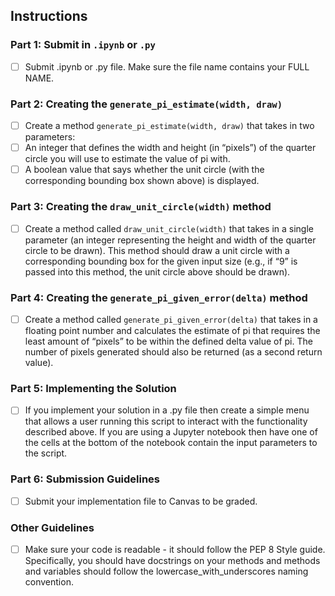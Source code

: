 ## Instructions

### Part 1: Submit in ```.ipynb``` or ```.py```
- [ ] Submit .ipynb or .py file. Make sure the file name contains your FULL NAME.

### Part 2: Creating the ```generate_pi_estimate(width, draw)```
- [ ] Create a method ```generate_pi_estimate(width, draw)``` that takes in two parameters:
- [ ] An integer that defines the width and height (in “pixels”) of the quarter circle you will use to estimate the value of pi with.
- [ ] A boolean value that says whether the unit circle (with the corresponding bounding box shown above) is displayed.

### Part 3: Creating the ```draw_unit_circle(width)``` method
- [ ]  Create a method called ```draw_unit_circle(width)``` that takes in a single parameter (an integer representing the height and width of the 
 quarter circle to be drawn). This method should draw a unit circle with a corresponding bounding box for the given input size (e.g., if “9” 
 is passed into this method, the unit circle above should be drawn).

### Part 4: Creating the ```generate_pi_given_error(delta)``` method
 - [ ] Create a method called ```generate_pi_given_error(delta)``` that takes in a floating point number and calculates the estimate of pi that requires 
the least amount of “pixels” to be within the defined delta value of pi. The number of pixels generated should also be returned (as a second 
return value).

### Part 5: Implementing the Solution
- [ ] If you implement your solution in a .py file then create a simple menu that allows a user running this script to interact with the functionality
described above. If you are using a Jupyter notebook then have one of the cells at the bottom of the notebook contain the input parameters to 
the script.


### Part 6: Submission Guidelines
- [ ] Submit your implementation file to Canvas to be graded.


### Other Guidelines
- [ ] Make sure your code is readable - it should follow the PEP 8 Style guide. Specifically, you should have docstrings on your methods and methods 
and variables should follow the lowercase_with_underscores naming convention.